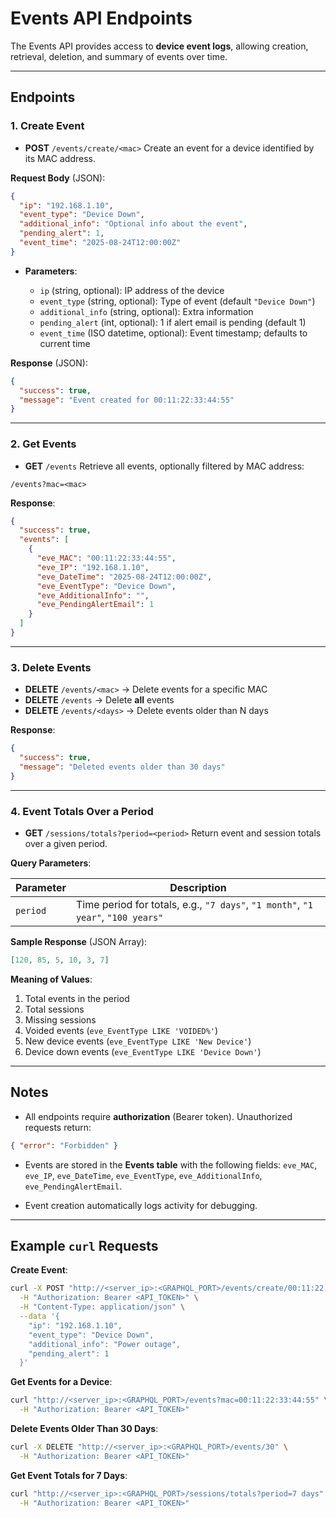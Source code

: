 # Events API Endpoints

The Events API provides access to **device event logs**, allowing creation, retrieval, deletion, and summary of events over time.

---

## Endpoints

### 1. Create Event

* **POST** `/events/create/<mac>`
  Create an event for a device identified by its MAC address.

**Request Body** (JSON):

```json
{
  "ip": "192.168.1.10",
  "event_type": "Device Down",
  "additional_info": "Optional info about the event",
  "pending_alert": 1,
  "event_time": "2025-08-24T12:00:00Z"
}
```

* **Parameters**:

  * `ip` (string, optional): IP address of the device
  * `event_type` (string, optional): Type of event (default `"Device Down"`)
  * `additional_info` (string, optional): Extra information
  * `pending_alert` (int, optional): 1 if alert email is pending (default 1)
  * `event_time` (ISO datetime, optional): Event timestamp; defaults to current time

**Response** (JSON):

```json
{
  "success": true,
  "message": "Event created for 00:11:22:33:44:55"
}
```

---

### 2. Get Events

* **GET** `/events`
  Retrieve all events, optionally filtered by MAC address:

```
/events?mac=<mac>
```

**Response**:

```json
{
  "success": true,
  "events": [
    {
      "eve_MAC": "00:11:22:33:44:55",
      "eve_IP": "192.168.1.10",
      "eve_DateTime": "2025-08-24T12:00:00Z",
      "eve_EventType": "Device Down",
      "eve_AdditionalInfo": "",
      "eve_PendingAlertEmail": 1
    }
  ]
}
```

---

### 3. Delete Events

* **DELETE** `/events/<mac>` → Delete events for a specific MAC
* **DELETE** `/events` → Delete **all** events
* **DELETE** `/events/<days>` → Delete events older than N days

**Response**:

```json
{
  "success": true,
  "message": "Deleted events older than 30 days"
}
```

---

### 4. Event Totals Over a Period

* **GET** `/sessions/totals?period=<period>`
  Return event and session totals over a given period.

**Query Parameters**:

| Parameter | Description                                                                      |
| --------- | -------------------------------------------------------------------------------- |
| `period`  | Time period for totals, e.g., `"7 days"`, `"1 month"`, `"1 year"`, `"100 years"` |

**Sample Response** (JSON Array):

```json
[120, 85, 5, 10, 3, 7]
```

**Meaning of Values**:

1. Total events in the period
2. Total sessions
3. Missing sessions
4. Voided events (`eve_EventType LIKE 'VOIDED%'`)
5. New device events (`eve_EventType LIKE 'New Device'`)
6. Device down events (`eve_EventType LIKE 'Device Down'`)

---

## Notes

* All endpoints require **authorization** (Bearer token). Unauthorized requests return:

```json
{ "error": "Forbidden" }
```

* Events are stored in the **Events table** with the following fields:
  `eve_MAC`, `eve_IP`, `eve_DateTime`, `eve_EventType`, `eve_AdditionalInfo`, `eve_PendingAlertEmail`.

* Event creation automatically logs activity for debugging.

---

## Example `curl` Requests

**Create Event**:

```sh
curl -X POST "http://<server_ip>:<GRAPHQL_PORT>/events/create/00:11:22:33:44:55" \
  -H "Authorization: Bearer <API_TOKEN>" \
  -H "Content-Type: application/json" \
  --data '{
    "ip": "192.168.1.10",
    "event_type": "Device Down",
    "additional_info": "Power outage",
    "pending_alert": 1
  }'
```

**Get Events for a Device**:

```sh
curl "http://<server_ip>:<GRAPHQL_PORT>/events?mac=00:11:22:33:44:55" \
  -H "Authorization: Bearer <API_TOKEN>"
```

**Delete Events Older Than 30 Days**:

```sh
curl -X DELETE "http://<server_ip>:<GRAPHQL_PORT>/events/30" \
  -H "Authorization: Bearer <API_TOKEN>"
```

**Get Event Totals for 7 Days**:

```sh
curl "http://<server_ip>:<GRAPHQL_PORT>/sessions/totals?period=7 days" \
  -H "Authorization: Bearer <API_TOKEN>"
```
